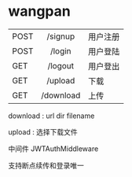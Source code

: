 # wangpan

|       |           |          |
| ----- | :-------: | -------- |
| POST  |   /signup | 用户注册 |
| POST  |  /login   | 用户登陆 |
| GET   |  /logout  | 用户登出 |
| GET   |  /upload   | 下载 |
| GET   |  /download  | 上传|


download : url dir filename


upload   : 选择下载文件

中间件 JWTAuthMiddleware

支持断点续传和登录唯一
